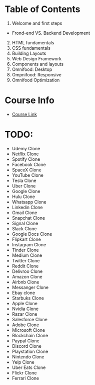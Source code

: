 # Table of Contents 

1. Welcome and first steps 
  - Frond-end VS. Backend Development
2. HTML fundamentals 
3. CSS fundamentals 
4. Building Layouts 
5. Web Design Framework 
6. Components and layouts 
7. Omnifood: Desktop 
8. Ompnifood: Responsive 
9. Omnifood Optimization

# Course Info
- [Course Link](https://www.udemy.com/course/design-and-develop-a-killer-website-with-html5-and-css3/#instructor-1)


# TODO:
- Udemy Clone 
- Netflix Clone 
- Spotify Clone 
- Facebook Clone 
- SpaceX Clone 
- YouTube Clone 
- Tesla Clone 
- Uber Clone 
- Google Clone 
- Hulu Clone 
- Whatsapp Clone 
- Linkedin Clone 
- Gmail Clone 
- Snapchat Clone 
- Signal Clone 
- Slack Clone 
- Google Docs Clone 
- Flipkart Clone 
- Instagram Clone 
- Tinder Clone 
- Medium Clone 
- Twitter Clone 
- Reddit Clone 
- Delivroo Clone 
- Amazon Clone 
- Airbnb Clone 
- Messanger Clone 
- Ebay clone 
- Starbuks Clone 
- Apple Clone 
- Nvidia Clone 
- Razar Clone
- Salesforce Clone 
- Adobe Clone 
- Microsoft Clone 
- Blockchain Clone 
- Paypal Clone 
- Discord Clone 
- Playstation Clone 
- Nintendo Clone 
- Yelp Clone 
- Uber Eats Clone 
- Flickr Clone
- Ferrari Clone 
